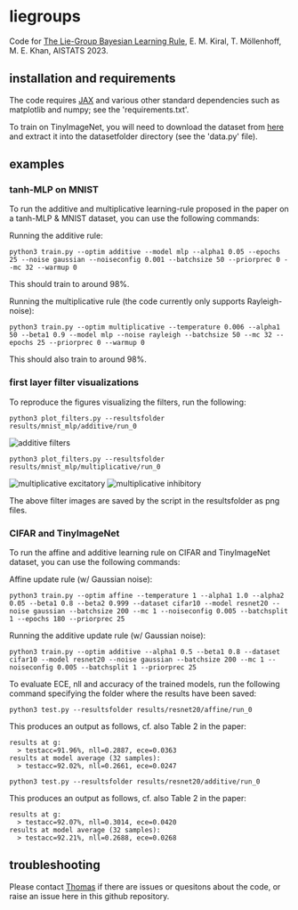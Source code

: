 # liegroups
Code for [The Lie-Group Bayesian Learning Rule](https://arxiv.org/abs/2303.04397),
E. M. Kiral, T. Möllenhoff, M. E. Khan, AISTATS 2023.

## installation and requirements
The code requires [JAX](https://github.com/google/jax) and various other standard dependencies such as matplotlib and numpy; see the 'requirements.txt'. 

To train on TinyImageNet, you will need to download the dataset from [here](.) 
and extract it into the datasetfolder directory (see the 'data.py' file). 

## examples

### tanh-MLP on MNIST
To run the additive and multiplicative learning-rule proposed in the paper on a tanh-MLP & MNIST dataset, you can use the following commands: 

Running the additive rule:
```
python3 train.py --optim additive --model mlp --alpha1 0.05 --epochs 25 --noise gaussian --noiseconfig 0.001 --batchsize 50 --priorprec 0 --mc 32 --warmup 0
``` 

This should train to around 98%.

Running the multiplicative rule (the code currently only supports Rayleigh-noise):
```
python3 train.py --optim multiplicative --temperature 0.006 --alpha1 50 --beta1 0.9 --model mlp --noise rayleigh --batchsize 50 --mc 32 --epochs 25 --priorprec 0 --warmup 0
```

This should also train to around 98%.

### first layer filter visualizations

To reproduce the figures visualizing the filters, run the following:

```
python3 plot_filters.py --resultsfolder results/mnist_mlp/additive/run_0 
```

![additive filters](https://i.imgur.com/PD3utxC.png)

```
python3 plot_filters.py --resultsfolder results/mnist_mlp/multiplicative/run_0 
```

![multiplicative excitatory](https://i.imgur.com/6v3LWn5.png)
![multiplicative inhibitory](https://i.imgur.com/2NDYJq6.png)

The above filter images are saved by the script in the resultsfolder as png files. 

### CIFAR and TinyImageNet
To run the affine and additive learning rule on CIFAR and TinyImageNet dataset, you can use the following commands: 

Affine update rule (w/ Gaussian noise):
```
python3 train.py --optim affine --temperature 1 --alpha1 1.0 --alpha2 0.05 --beta1 0.8 --beta2 0.999 --dataset cifar10 --model resnet20 --noise gaussian --batchsize 200 --mc 1 --noiseconfig 0.005 --batchsplit 1 --epochs 180 --priorprec 25
```

Running the additive update rule (w/ Gaussian noise):
```
python3 train.py --optim additive --alpha1 0.5 --beta1 0.8 --dataset cifar10 --model resnet20 --noise gaussian --batchsize 200 --mc 1 --noiseconfig 0.005 --batchsplit 1 --priorprec 25
```

To evaluate ECE, nll and accuracy of the trained models, run the following command specifying the folder where the results have been saved:

```
python3 test.py --resultsfolder results/resnet20/affine/run_0
```

This produces an output as follows, cf. also Table 2 in the paper:
```
results at g:
  > testacc=91.96%, nll=0.2887, ece=0.0363
results at model average (32 samples):
  > testacc=92.02%, nll=0.2661, ece=0.0247
```

```
python3 test.py --resultsfolder results/resnet20/additive/run_0
```

This produces an output as follows, cf. also Table 2 in the paper:
```
results at g:
  > testacc=92.07%, nll=0.3014, ece=0.0420
results at model average (32 samples):
  > testacc=92.21%, nll=0.2688, ece=0.0268
```

## troubleshooting

Please contact [Thomas](thomas.moellenhoff@riken.jp) if there are issues or quesitons about the code, or raise an issue here in this github repository.

